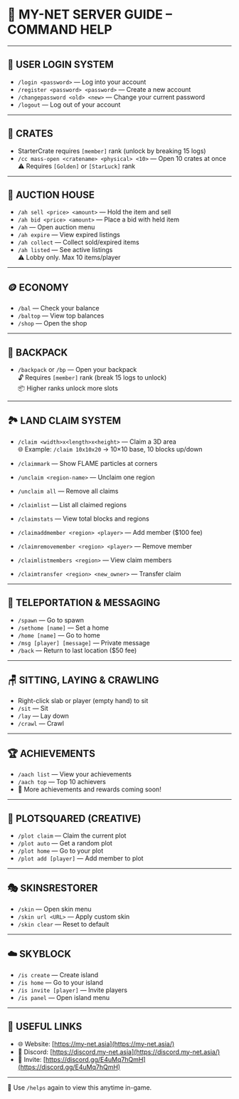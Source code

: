 # 💬 MY-NET SERVER GUIDE – COMMAND HELP

---

## 🔐 USER LOGIN SYSTEM
- `/login <password>` — Log into your account  
- `/register <password> <password>` — Create a new account  
- `/changepassword <old> <new>` — Change your current password  
- `/logout` — Log out of your account

---

## 🎁 CRATES
- StarterCrate requires `[member]` rank (unlock by breaking 15 logs)  
- `/cc mass-open <cratename> <physical> <10>` — Open 10 crates at once  
  ⚠ Requires `[Golden]` or `[StarLuck]` rank

---

## 💸 AUCTION HOUSE
- `/ah sell <price> <amount>` — Hold the item and sell  
- `/ah bid <price> <amount>` — Place a bid with held item  
- `/ah` — Open auction menu  
- `/ah expire` — View expired listings  
- `/ah collect` — Collect sold/expired items  
- `/ah listed` — See active listings  
  ⚠ Lobby only. Max 10 items/player

---

## 🪙 ECONOMY
- `/bal` — Check your balance  
- `/baltop` — View top balances  
- `/shop` — Open the shop

---

## 🎒 BACKPACK
- `/backpack` or `/bp` — Open your backpack  
  🔓 Requires `[member]` rank (break 15 logs to unlock)  
  📦 Higher ranks unlock more slots

---

## 🏞 LAND CLAIM SYSTEM
- `/claim <width>x<length>x<height>` — Claim a 3D area  
  🌐 Example: `/claim 10x10x20` → 10×10 base, 10 blocks up/down  
- `/claimmark` — Show FLAME particles at corners

- `/unclaim <region-name>` — Unclaim one region  
- `/unclaim all` — Remove all claims  
- `/claimlist` — List all claimed regions  
- `/claimstats` — View total blocks and regions

- `/claimaddmember <region> <player>` — Add member ($100 fee)  
- `/claimremovemember <region> <player>` — Remove member  
- `/claimlistmembers <region>` — View claim members  
- `/claimtransfer <region> <new_owner>` — Transfer claim

---

## 🧭 TELEPORTATION & MESSAGING
- `/spawn` — Go to spawn  
- `/sethome [name]` — Set a home  
- `/home [name]` — Go to home  
- `/msg [player] [message]` — Private message  
- `/back` — Return to last location ($50 fee)

---

## 🪑 SITTING, LAYING & CRAWLING
- Right-click slab or player (empty hand) to sit  
- `/sit` — Sit  
- `/lay` — Lay down  
- `/crawl` — Crawl

---

## 🏆 ACHIEVEMENTS
- `/aach list` — View your achievements  
- `/aach top` — Top 10 achievers  
- 🎉 More achievements and rewards coming soon!

---

## 🧱 PLOTSQUARED (CREATIVE)
- `/plot claim` — Claim the current plot  
- `/plot auto` — Get a random plot  
- `/plot home` — Go to your plot  
- `/plot add [player]` — Add member to plot

---

## 🎭 SKINSRESTORER
- `/skin` — Open skin menu  
- `/skin url <URL>` — Apply custom skin  
- `/skin clear` — Reset to default

---

## ☁️ SKYBLOCK
- `/is create` — Create island  
- `/is home` — Go to your island  
- `/is invite [player]` — Invite players  
- `/is panel` — Open island menu

---

## 🔗 USEFUL LINKS
- 🌐 Website: [https://my-net.asia](https://my-net.asia/)  
- 💬 Discord: [https://discord.my-net.asia](https://discord.my-net.asia/)  
- 📩 Invite: [https://discord.gg/E4uMq7hQmH](https://discord.gg/E4uMq7hQmH)

---

🔼 Use `/helps` again to view this anytime in-game.
